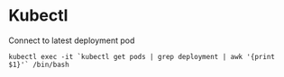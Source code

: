 # Kubectl

Connect to latest deployment pod

```
kubectl exec -it `kubectl get pods | grep deployment | awk '{print $1}'` /bin/bash
```
